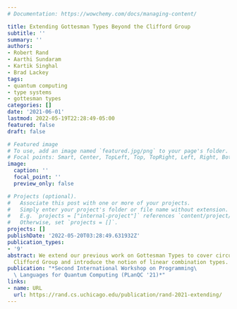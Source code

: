 ```yaml
---
# Documentation: https://wowchemy.com/docs/managing-content/

title: Extending Gottesman Types Beyond the Clifford Group
subtitle: ''
summary: ''
authors:
- Robert Rand
- Aarthi Sundaram
- Kartik Singhal
- Brad Lackey
tags:
- quantum computing
- type systems
- gottesman types
categories: []
date: '2021-06-01'
lastmod: 2022-05-19T22:28:49-05:00
featured: false
draft: false

# Featured image
# To use, add an image named `featured.jpg/png` to your page's folder.
# Focal points: Smart, Center, TopLeft, Top, TopRight, Left, Right, BottomLeft, Bottom, BottomRight.
image:
  caption: ''
  focal_point: ''
  preview_only: false

# Projects (optional).
#   Associate this post with one or more of your projects.
#   Simply enter your project's folder or file name without extension.
#   E.g. `projects = ["internal-project"]` references `content/project/deep-learning/index.md`.
#   Otherwise, set `projects = []`.
projects: []
publishDate: '2022-05-20T03:28:49.631932Z'
publication_types:
- '9'
abstract: We extend our previous work on Gottesman Types to cover circuits beyond
  Clifford Group and introduce the notion of linear combination types.
publication: "*Second International Workshop on Programming\
  \ Languages for Quantum Computing (PLanQC '21)*"
links:
- name: URL
  url: https://rand.cs.uchicago.edu/publication/rand-2021-extending/
---
```

